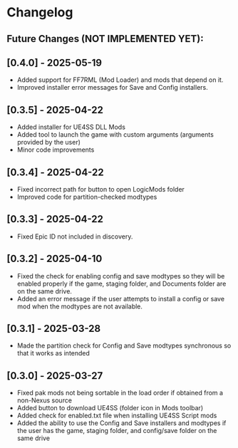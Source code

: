 # Changelog

Future Changes (NOT IMPLEMENTED YET):
- 

## [0.4.0] - 2025-05-19
- Added support for FF7RML (Mod Loader) and mods that depend on it.
- Improved installer error messages for Save and Config installers.

## [0.3.5] - 2025-04-22
- Added installer for UE4SS DLL Mods
- Added tool to launch the game with custom arguments (arguments provided by the user)
- Minor code improvements

## [0.3.4] - 2025-04-22
- Fixed incorrect path for button to open LogicMods folder
- Improved code for partition-checked modtypes

## [0.3.3] - 2025-04-22
- Fixed Epic ID not included in discovery.

## [0.3.2] - 2025-04-10
- Fixed the check for enabling config and save modtypes so they will be enabled properly if the game, staging folder, and Documents folder are on the same drive.
- Added an error message if the user attempts to install a config or save mod when the modtypes are not available.

## [0.3.1] - 2025-03-28
- Made the partition check for Config and Save modtypes synchronous so that it works as intended

## [0.3.0] - 2025-03-27
- Fixed pak mods not being sortable in the load order if obtained from a non-Nexus source
- Added button to download UE4SS (folder icon in Mods toolbar)
- Added check for enabled.txt file when installing UE4SS Script mods
- Added the ability to use the Config and Save installers and modtypes if the user has the game, staging folder, and config/save folder on the same drive